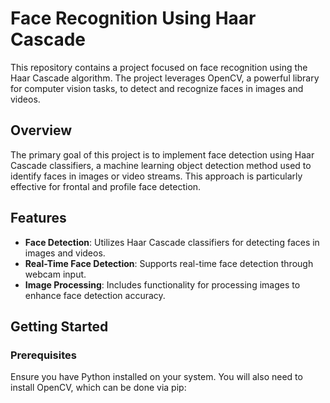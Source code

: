 # Face Recognition Using Haar Cascade

This repository contains a project focused on face recognition using the Haar Cascade algorithm. The project leverages OpenCV, a powerful library for computer vision tasks, to detect and recognize faces in images and videos.

## Overview

The primary goal of this project is to implement face detection using Haar Cascade classifiers, a machine learning object detection method used to identify faces in images or video streams. This approach is particularly effective for frontal and profile face detection.

## Features

- **Face Detection**: Utilizes Haar Cascade classifiers for detecting faces in images and videos.
- **Real-Time Face Detection**: Supports real-time face detection through webcam input.
- **Image Processing**: Includes functionality for processing images to enhance face detection accuracy.

## Getting Started

### Prerequisites

Ensure you have Python installed on your system. You will also need to install OpenCV, which can be done via pip:

